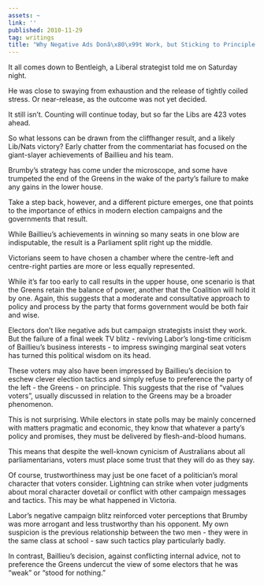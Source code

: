 ```yaml
---
assets: ~
link: ''
published: 2010-11-29
tag: writings
title: "Why Negative Ads Donâ\x80\x99t Work, but Sticking to Principle Does"
---
```

It all comes down to Bentleigh, a Liberal strategist told me on Saturday
night.

He was close to swaying from exhaustion and the release of tightly
coiled stress. Or near-release, as the outcome was not yet decided.

It still isn’t. Counting will continue today, but so far the Libs are
423 votes ahead.

So what lessons can be drawn from the cliffhanger result, and a likely
Lib/Nats victory? Early chatter from the commentariat has focused on the
giant-slayer achievements of Baillieu and his team.

Brumby’s strategy has come under the microscope, and some have trumpeted
the end of the Greens in the wake of the party’s failure to make any
gains in the lower house.

Take a step back, however, and a different picture emerges, one that
points to the importance of ethics in modern election campaigns and the
governments that result.

While Baillieu’s achievements in winning so many seats in one blow are
indisputable, the result is a Parliament split right up the middle.

Victorians seem to have chosen a chamber where the centre-left and
centre-right parties are more or less equally represented.

While it’s far too early to call results in the upper house, one
scenario is that the Greens retain the balance of power, another that
the Coalition will hold it by one. Again, this suggests that a moderate
and consultative approach to policy and process by the party that forms
government would be both fair and wise.

Electors don’t like negative ads but campaign strategists insist they
work. But the failure of a final week TV blitz - reviving Labor’s
long-time criticism of Baillieu’s business interests - to impress
swinging marginal seat voters has turned this political wisdom on its
head.

These voters may also have been impressed by Baillieu’s decision to
eschew clever election tactics and simply refuse to preference the party
of the left - the Greens - on principle. This suggests that the rise of
“values voters”, usually discussed in relation to the Greens may be a
broader phenomenon.

This is not surprising. While electors in state polls may be mainly
concerned with matters pragmatic and economic, they know that whatever a
party’s policy and promises, they must be delivered by flesh-and-blood
humans.

This means that despite the well-known cynicism of Australians about all
parliamentarians, voters must place some trust that they will do as they
say.

Of course, trustworthiness may just be one facet of a politician’s moral
character that voters consider. Lightning can strike when voter
judgments about moral character dovetail or conflict with other campaign
messages and tactics. This may be what happened in Victoria.

Labor’s negative campaign blitz reinforced voter perceptions that Brumby
was more arrogant and less trustworthy than his opponent. My own
suspicion is the previous relationship between the two men - they were
in the same class at school - saw such tactics play particularly badly.

In contrast, Baillieu’s decision, against conflicting internal advice,
not to preference the Greens undercut the view of some electors that he
was “weak” or “stood for nothing.”